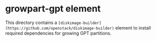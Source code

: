 growpart-gpt element
====================

This directory contains a
`[diskimage-builder](https://github.com/openstack/diskimage-builder)` element
to install required dependencies for growing GPT partitions.
